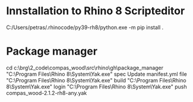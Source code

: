 # Innstallation to Rhino 8 Scripteditor

C:/Users/petras/.rhinocode/py39-rh8/python.exe -m pip install .

# Package manager

cd c:\brg\2_code\compas_wood\src\rhino\gh\package_manager
"C:\Program Files\Rhino 8\System\Yak.exe" spec
Update manifest.yml file
"C:\Program Files\Rhino 8\System\Yak.exe" build
"C:\Program Files\Rhino 8\System\Yak.exe" login
"C:\Program Files\Rhino 8\System\Yak.exe" push compas_wood-2.1.2-rh8-any.yak